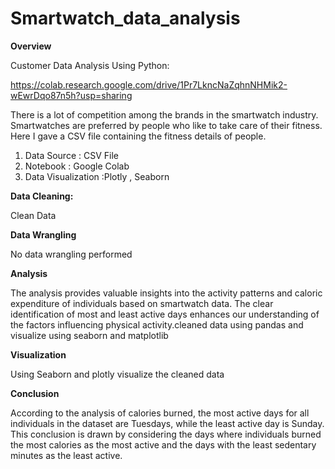 # Smartwatch_data_analysis

**Overview**

Customer Data Analysis Using Python: 

https://colab.research.google.com/drive/1Pr7LkncNaZqhnNHMik2-wEwrDqo87n5h?usp=sharing


There is a lot of competition among the brands in the smartwatch industry. Smartwatches are preferred by people who like to take care of their fitness. Here I gave a CSV file containing the fitness details of people.

1. Data Source : CSV File
2. Notebook : Google Colab
3. Data Visualization :Plotly , Seaborn


**Data Cleaning:**

Clean Data

**Data Wrangling**

No data wrangling performed


**Analysis**

The analysis provides valuable insights into the activity patterns and caloric expenditure of individuals based on smartwatch data. The clear identification of most and least active days enhances our understanding of the factors influencing physical activity.cleaned data using pandas and visualize using seaborn and matplotlib


**Visualization**

Using Seaborn and plotly visualize the cleaned data 


**Conclusion**

According to the analysis of calories burned, the most active days for all individuals in the dataset are Tuesdays, while the least active day is Sunday. This conclusion is drawn by considering the days where individuals burned the most calories as the most active and the days with the least sedentary minutes as the least active.
